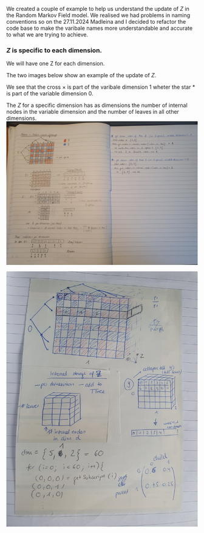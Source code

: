 

We created a couple of example to help us understand the update of $Z$ in the Random Markov Field model.
We realised we had problems in naming conventions so on the 27.11.2024 Madleina and I decided to refactor the 
code base to make the varibale names more understandable and accurate to what we are trying to achieve.

### $Z$ is specific to each dimension. 
We will have one Z for each dimension.

The two images below show an example of the update of $Z$. 

We see that the cross $\times$ is part of the varibale dimension 1 wheter the star $*$ is part of the variable dimension 0. 

The $Z$ for a specific dimension has as dimensions the number of internal nodes in the variable dimension and the number of leaves in all other dimensions. 
![](assets/images/20241127_153314.jpg)

![](assets/images/20241127_103342.jpg)